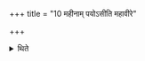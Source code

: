 +++
title = "10 महीनाम् पयोऽसीति महावीरे"

+++

<details><summary>थिते</summary>

महीनां पयोऽसीति महावीरे गोपय आनयति । ज्योतिर्भा असि वनस्पतीनामोषधीनां रस इति मधु । वाजिनं त्वा वाजिनोऽवनयाम इति दधि १०
</details>
